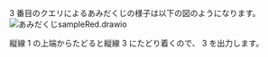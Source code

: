 $3$ 番目のクエリによるあみだくじの様子は以下の図のようになります。
![あみだくじsampleRed.drawio](https://hackmd.io/_uploads/SJSxgz051x.svg)

縦線 $1$ の上端からたどると縦線 $3$ にたどり着くので、 $3$ を出力します。
